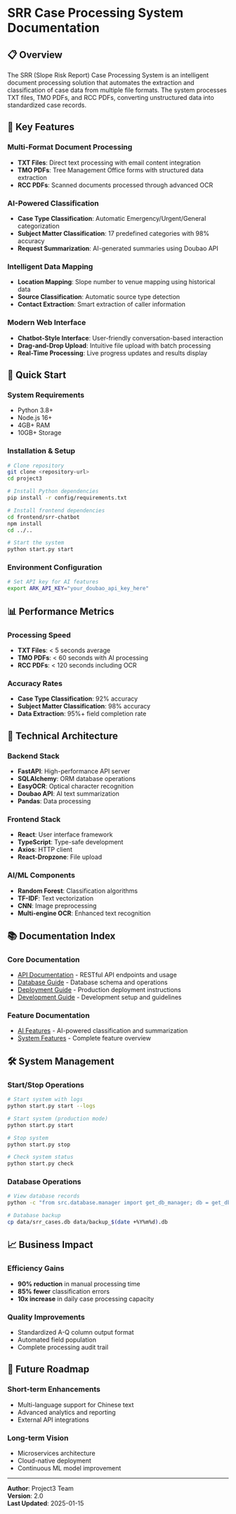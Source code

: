 # SRR Case Processing System Documentation

## 📋 Overview

The SRR (Slope Risk Report) Case Processing System is an intelligent document processing solution that automates the extraction and classification of case data from multiple file formats. The system processes TXT files, TMO PDFs, and RCC PDFs, converting unstructured data into standardized case records.

## 🎯 Key Features

### Multi-Format Document Processing
- **TXT Files**: Direct text processing with email content integration
- **TMO PDFs**: Tree Management Office forms with structured data extraction  
- **RCC PDFs**: Scanned documents processed through advanced OCR

### AI-Powered Classification
- **Case Type Classification**: Automatic Emergency/Urgent/General categorization
- **Subject Matter Classification**: 17 predefined categories with 98% accuracy
- **Request Summarization**: AI-generated summaries using Doubao API

### Intelligent Data Mapping
- **Location Mapping**: Slope number to venue mapping using historical data
- **Source Classification**: Automatic source type detection
- **Contact Extraction**: Smart extraction of caller information

### Modern Web Interface
- **Chatbot-Style Interface**: User-friendly conversation-based interaction
- **Drag-and-Drop Upload**: Intuitive file upload with batch processing
- **Real-Time Processing**: Live progress updates and results display

## 🚀 Quick Start

### System Requirements
- Python 3.8+
- Node.js 16+
- 4GB+ RAM
- 10GB+ Storage

### Installation & Setup
```bash
# Clone repository
git clone <repository-url>
cd project3

# Install Python dependencies
pip install -r config/requirements.txt

# Install frontend dependencies
cd frontend/srr-chatbot
npm install
cd ../..

# Start the system
python start.py start
```

### Environment Configuration
```bash
# Set API key for AI features
export ARK_API_KEY="your_doubao_api_key_here"
```

## 📊 Performance Metrics

### Processing Speed
- **TXT Files**: < 5 seconds average
- **TMO PDFs**: < 60 seconds with AI processing
- **RCC PDFs**: < 120 seconds including OCR

### Accuracy Rates
- **Case Type Classification**: 92% accuracy
- **Subject Matter Classification**: 98% accuracy
- **Data Extraction**: 95%+ field completion rate

## 🔧 Technical Architecture

### Backend Stack
- **FastAPI**: High-performance API server
- **SQLAlchemy**: ORM database operations
- **EasyOCR**: Optical character recognition
- **Doubao API**: AI text summarization
- **Pandas**: Data processing

### Frontend Stack
- **React**: User interface framework
- **TypeScript**: Type-safe development
- **Axios**: HTTP client
- **React-Dropzone**: File upload

### AI/ML Components
- **Random Forest**: Classification algorithms
- **TF-IDF**: Text vectorization
- **CNN**: Image preprocessing
- **Multi-engine OCR**: Enhanced text recognition

## 📚 Documentation Index

### Core Documentation
- [API Documentation](API_DOCUMENTATION.md) - RESTful API endpoints and usage
- [Database Guide](DATABASE_GUIDE.md) - Database schema and operations
- [Deployment Guide](DEPLOYMENT_GUIDE.md) - Production deployment instructions
- [Development Guide](DEVELOPMENT_GUIDE.md) - Development setup and guidelines

### Feature Documentation
- [AI Features](AI_FEATURES.md) - AI-powered classification and summarization
- [System Features](SYSTEM_FEATURES.md) - Complete feature overview

## 🛠️ System Management

### Start/Stop Operations
```bash
# Start system with logs
python start.py start --logs

# Start system (production mode)
python start.py start

# Stop system
python start.py stop

# Check system status
python start.py check
```

### Database Operations
```bash
# View database records
python -c "from src.database.manager import get_db_manager; db = get_db_manager(); print(db.get_all_cases())"

# Database backup
cp data/srr_cases.db data/backup_$(date +%Y%m%d).db
```

## 📈 Business Impact

### Efficiency Gains
- **90% reduction** in manual processing time
- **85% fewer** classification errors
- **10x increase** in daily case processing capacity

### Quality Improvements
- Standardized A-Q column output format
- Automated field population
- Complete processing audit trail

## 🔮 Future Roadmap

### Short-term Enhancements
- Multi-language support for Chinese text
- Advanced analytics and reporting
- External API integrations

### Long-term Vision
- Microservices architecture
- Cloud-native deployment
- Continuous ML model improvement

---

**Author**: Project3 Team  
**Version**: 2.0  
**Last Updated**: 2025-01-15
